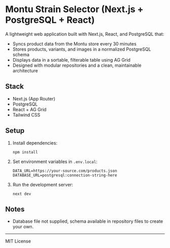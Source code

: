 # Montu Strain Selector (Next.js + PostgreSQL + React)

A lightweight web application built with Next.js, React, and PostgreSQL that:

- Syncs product data from the Montu store every 30 minutes
- Stores products, variants, and images in a normalized PostgreSQL schema
- Displays data in a sortable, filterable table using AG Grid
- Designed with modular repositories and a clean, maintainable architecture

## Stack

- Next.js (App Router)
- PostgreSQL
- React + AG Grid
- Tailwind CSS

## Setup

1. Install dependencies:
   ```
   npm install
   ```

2. Set environment variables in `.env.local`:
   ```
   DATA_URL=https://your-source.com/products.json
   DATABASE_URL=postgresql:connection-string-here
   ```

3. Run the development server:
   ```
   next dev
   ```

## Notes

- Database file not supplied, schema available in repository files to create your own.

---

MIT License
